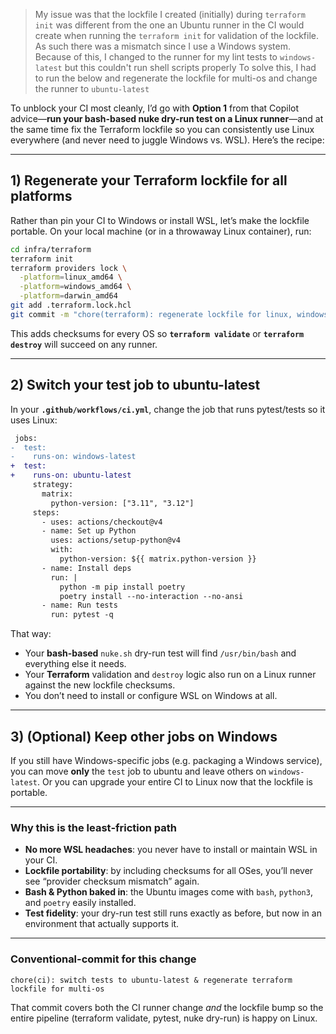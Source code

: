 > My issue was that the lockfile I created (initially) during `terraform init` was different from the one an Ubuntu runner in the CI would create when running the `terraform init` for validation of the lockfile. As such there was a mismatch since I use a Windows system. 
> Because of this, I changed to the runner for my lint tests to `windows-latest` but this couldn't run shell scripts properly
> To solve this, I had to run the below and regenerate the lockfile for multi-os and change the runner to `ubuntu-latest`


To unblock your CI most cleanly, I’d go with **Option 1** from that Copilot advice—**run your bash-based nuke dry-run test on a Linux runner**—and at the same time fix the Terraform lockfile so you can consistently use Linux everywhere (and never need to juggle Windows vs. WSL). Here’s the recipe:

---

## 1) Regenerate your Terraform lockfile for all platforms

Rather than pin your CI to Windows or install WSL, let’s make the lockfile portable. On your local machine (or in a throwaway Linux container), run:

```bash
cd infra/terraform
terraform init
terraform providers lock \
  -platform=linux_amd64 \
  -platform=windows_amd64 \
  -platform=darwin_amd64
git add .terraform.lock.hcl
git commit -m "chore(terraform): regenerate lockfile for linux, windows, and mac"
```

This adds checksums for every OS so **`terraform validate`** or **`terraform destroy`** will succeed on any runner.

---

## 2) Switch your test job to **ubuntu-latest**

In your **`.github/workflows/ci.yml`**, change the job that runs pytest/tests so it uses Linux:

```diff
 jobs:
-  test:
-    runs-on: windows-latest
+  test:
+    runs-on: ubuntu-latest
     strategy:
       matrix:
         python-version: ["3.11", "3.12"]
     steps:
       - uses: actions/checkout@v4
       - name: Set up Python
         uses: actions/setup-python@v4
         with:
           python-version: ${{ matrix.python-version }}
       - name: Install deps
         run: |
           python -m pip install poetry
           poetry install --no-interaction --no-ansi
       - name: Run tests
         run: pytest -q
```

That way:

* Your **bash-based** `nuke.sh` dry-run test will find `/usr/bin/bash` and everything else it needs.
* Your **Terraform** validation and `destroy` logic also run on a Linux runner against the new lockfile checksums.
* You don’t need to install or configure WSL on Windows at all.

---

## 3) (Optional) Keep other jobs on Windows

If you still have Windows-specific jobs (e.g. packaging a Windows service), you can move **only** the `test` job to ubuntu and leave others on `windows-latest`. Or you can upgrade your entire CI to Linux now that the lockfile is portable.

---

### Why this is the least‐friction path

* **No more WSL headaches**: you never have to install or maintain WSL in your CI.
* **Lockfile portability**: by including checksums for all OSes, you’ll never see “provider checksum mismatch” again.
* **Bash & Python baked in**: the Ubuntu images come with `bash`, `python3`, and `poetry` easily installed.
* **Test fidelity**: your dry-run test still runs exactly as before, but now in an environment that actually supports it.

---

### Conventional-commit for this change

```text
chore(ci): switch tests to ubuntu-latest & regenerate terraform lockfile for multi-os
```

That commit covers both the CI runner change *and* the lockfile bump so the entire pipeline (terraform validate, pytest, nuke dry-run) is happy on Linux.
